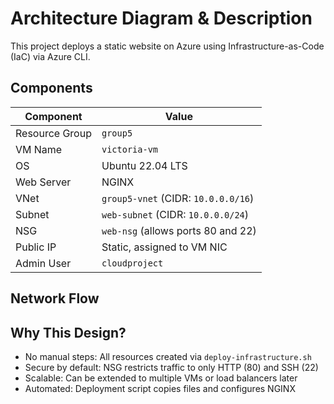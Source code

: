 # Architecture Diagram & Description

This project deploys a static website on Azure using Infrastructure-as-Code (IaC) via Azure CLI.

## Components

| Component | Value |
|----------|-------|
| Resource Group | `group5` |
| VM Name | `victoria-vm` |
| OS | Ubuntu 22.04 LTS |
| Web Server | NGINX |
| VNet | `group5-vnet` (CIDR: `10.0.0.0/16`) |
| Subnet | `web-subnet` (CIDR: `10.0.0.0/24`) |
| NSG | `web-nsg` (allows ports 80 and 22) |
| Public IP | Static, assigned to VM NIC |
| Admin User | `cloudproject` |

##  Network Flow

## Why This Design?

- No manual steps: All resources created via `deploy-infrastructure.sh`
- Secure by default: NSG restricts traffic to only HTTP (80) and SSH (22)
- Scalable: Can be extended to multiple VMs or load balancers later
- Automated: Deployment script copies files and configures NGINX
